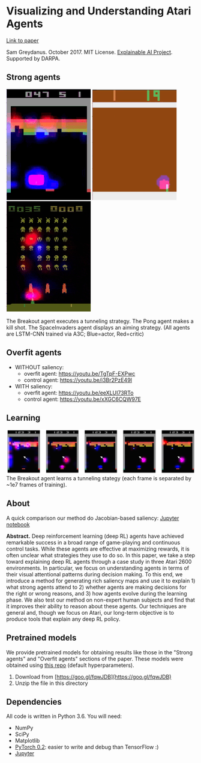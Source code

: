 Visualizing and Understanding Atari Agents
=======
[Link to paper](https://goo.gl/FQMeYN)

Sam Greydanus. October 2017. MIT License. [Explainable AI Project](http://twitter.com/DARPA/status/872547502616182785). Supported by DARPA.

Strong agents
--------
![breakout-tunneling.gif](static/breakout_tunneling.gif)
![pong-killshot.gif](static/pong_killshot.gif)
![spaceinv-aiming.gif](static/spaceinv_aiming.gif)

The Breakout agent executes a tunneling strategy. The Pong agent makes a kill shot. The SpaceInvaders agent displays an aiming strategy. (All agents are LSTM-CNN trained via A3C; Blue=actor, Red=critic)

Overfit agents
--------
 * WITHOUT saliency:
 	* overfit agent: https://youtu.be/TgTpF-EXPwc
 	* control agent: https://youtu.be/i3Br2PzE49I
 * WITH saliency:
 	* overfit agent: https://youtu.be/eeXLUI73RTo
 	* control agent: https://youtu.be/xXGC6CQW97E

Learning
--------
![breakout-learning](static/breakout-learning.png)
The Breakout agent learns a tunneling stategy (each frame is separated by ~1e7 frames of training).

About
--------
A quick comparison our method do Jacobian-based saliency: [Jupyter notebook](https://nbviewer.jupyter.org/github/greydanus/visualize_atari/blob/master/jacobian-vs-perturbation.ipynb)

**Abstract.** Deep reinforcement learning (deep RL) agents have achieved remarkable success in a broad range of game-playing and continuous control tasks. While these agents are effective at maximizing rewards, it is often unclear what strategies they use to do so. In this paper, we take a step toward explaining deep RL agents through a case study in three Atari 2600 environments. In particular, we focus on understanding agents in terms of their visual attentional patterns during decision making. To this end, we introduce a method for generating rich saliency maps and use it to explain 1) what strong agents attend to 2) whether agents are making decisions for the right or wrong reasons, and 3) how agents evolve during the learning phase. We also test our method on non-expert human subjects and find that it improves their ability to reason about these agents. Our techniques are general and, though we focus on Atari, our long-term objective is to produce tools that explain any deep RL policy.

Pretrained models
--------
We provide pretrained models for obtaining results like those in the "Strong agents" and "Overfit agents" sections of the paper. These models were obtained using [this repo](https://github.com/greydanus/baby-a3c) (default hyperparameters).
 1. Download from [https://goo.gl/fqwJDB](https://goo.gl/fqwJDB)
 2. Unzip the file in this directory

Dependencies
--------
All code is written in Python 3.6. You will need:
 * NumPy
 * SciPy
 * Matplotlib
 * [PyTorch 0.2](http://pytorch.org/): easier to write and debug than TensorFlow :)
 * [Jupyter](https://jupyter.org/)
